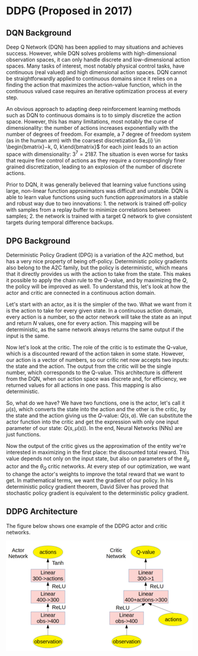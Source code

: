 # DDPG (Proposed in 2017)

## DQN Background

Deep Q Network (DQN) has been applied to may situations and achieves success. However, while DQN solves problems with high-dimensional observation spaces, it can only handle discrete and low-dimensional action spaces. Many tasks of interest, most notably physical control tasks, have continuous (real valued) and high dimensional action spaces. DQN cannot be straightforwardly applied to continuous domains since it relies on a finding the action that maximizes the action-value function, which in the continuous valued case requires an iterative optimization process at every step.

An obvious approach to adapting deep reinforcement learning methods such as DQN to continuous domains is to to simply discretize the action space. However, this has many limitations, most notably the curse of dimensionality: the number of actions increases exponentially with the number of degrees of freedom. For example, a 7 degree of freedom system (as in the human arm) with the coarsest discretization $a_{i} \in \begin{bmatrix}−k, 0, k\end{bmatrix}$ for each joint leads to an action space with dimensionality: $3^{7} = 2187$. The situation is even worse for tasks that require fine control of actions as they require a correspondingly finer grained discretization, leading to an explosion of the number of discrete
actions.

Prior to DQN, it was generally believed that learning value functions using large, non-linear function approximators was difficult and unstable. DQN is able to learn value functions using such function approximators in a stable and robust way due to two innovations: 1. the network is trained off-policy with samples from a replay buffer to minimize correlations between samples; 2. the network is trained with a target Q network to give consistent targets during temporal difference backups.

## DPG Background

Deterministic Policy Gradient (DPG) is a variation of the A2C method, but has a very nice property of being off-policy. Deterministic policy gradients also belong to the A2C family, but the policy is deterministic, which means that it directly provides us with the action to take from the state. This makes it possible to apply the chain rule to the $Q$-value, and by maximizing the $Q$, the policy will be improved as well. To understand this, let's look at how the actor and critic are connected in a continuous action domain.

Let's start with an actor, as it is the simpler of the two. What we want from it is the action to take for every given state. In a continuous action domain, every action is a number, so the actor network will take the state as an input and return
$N$ values, one for every action. This mapping will be deterministic, as the same network always returns the same output if the input is the same.

Now let's look at the critic. The role of the critic is to estimate the Q-value, which is a discounted reward of the action taken in some state. However, our action is a vector of numbers, so our critic net now accepts two inputs: the state and the action. The output from the critic will be the single number, which corresponds to the Q-value. This architecture is different from the DQN, when our action space was discrete and, for efficiency, we returned values for all actions in one pass. This mapping is also deterministic. 

So, what do we have? We have two functions, one is the actor, let's call it $\mu (s)$, which converts the state into the action and the other is the critic, by the state and the action giving us the $Q$-value: $Q(s, a)$. We can substitute the actor function into the critic and get the expression with only one input parameter of our state: $Q(s, \mu (s))$. In the end, Neural Networks (NNs) are just functions.

Now the output of the critic gives us the approximation of the entity we're interested in maximizing in the first place: the discounted total reward. This value depends not only on the input state, but also on parameters of the $\theta_{\mu}$ actor and the $\theta_{Q}$ critic networks. At every step of our optimization, we want to change the actor's weights to improve the total reward that we want to get. In mathematical terms, we want the gradient of our policy. In his deterministic policy gradient theorem, David Silver has proved that stochastic policy gradient is equivalent to the deterministic policy gradient. 

## DDPG Architecture

The figure below shows one example of the DDPG actor and critic networks.

![DDPG](https://github.com/colin-zgf/RL-Algorithms/blob/master/images/DDPG_result/DDPG_Architecture.png)
